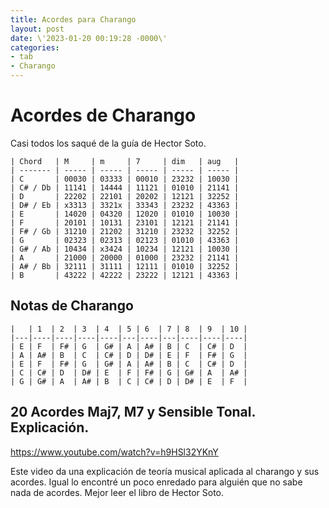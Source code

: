 ```yaml
---
title: Acordes para Charango
layout: post
date: \'2023-01-20 00:19:28 -0000\'
categories:
- tab
- Charango
---
```


# Acordes de Charango

Casi todos los saqué de la guía de Hector Soto.


~~~
| Chord   | M     | m     | 7     | dim   | aug   |
| ------- | ----- | ----- | ----- | ----- | ----- |
| C       | 00030 | 03333 | 00010 | 23232 | 10030 |
| C# / Db | 11141 | 14444 | 11121 | 01010 | 21141 |
| D       | 22202 | 22101 | 20202 | 12121 | 32252 |
| D# / Eb | x3313 | 3321x | 33343 | 23232 | 43363 |
| E       | 14020 | 04320 | 12020 | 01010 | 10030 |
| F       | 20101 | 10131 | 23101 | 12121 | 21141 |
| F# / Gb | 31210 | 21202 | 31210 | 23232 | 32252 |
| G       | 02323 | 02313 | 02123 | 01010 | 43363 |
| G# / Ab | 10434 | x3424 | 10234 | 12121 | 10030 |
| A       | 21000 | 20000 | 01000 | 23232 | 21141 |
| A# / Bb | 32111 | 31111 | 12111 | 01010 | 32252 |
| B       | 43222 | 42222 | 23222 | 12121 | 43363 |
~~~



## Notas de Charango

~~~
|   | 1  | 2  | 3  | 4  | 5 | 6  | 7 | 8  | 9  | 10 |
|---|----|----|----|----|---|----|---|----|----|----|
| E | F  | F# | G  | G# | A | A# | B | C  | C# | D  |
| A | A# | B  | C  | C# | D | D# | E | F  | F# | G  |
| E | F  | F# | G  | G# | A | A# | B | C  | C# | D  |
| C | C# | D  | D# | E  | F | F# | G | G# | A  | A# |
| G | G# | A  | A# | B  | C | C# | D | D# | E  | F  |
~~~

## 20 Acordes Maj7, M7 y Sensible Tonal. Explicación.

https://www.youtube.com/watch?v=h9HSl32YKnY 

Este video da una explicación de teoría musical aplicada al charango y sus acordes.
Igual lo encontré un poco enredado para alguién que no sabe nada de acordes.
Mejor leer el libro de Hector Soto.
